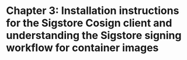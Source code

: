 # Chapter 3: Installation instructions for the Sigstore Cosign client and understanding the Sigstore signing workflow for container images